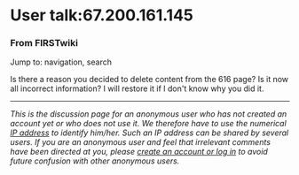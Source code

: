 # User talk:67.200.161.145

### From FIRSTwiki

Jump to: navigation, search

Is there a reason you decided to delete content from the 616 page? Is it now
all incorrect information? I will restore it if I don't know why you did it.

* * *

_This is the discussion page for an anonymous user who has not created an
account yet or who does not use it. We therefore have to use the numerical [IP
address](http://www.wikipedia.org/wiki/IP_address "wikipedia:IP_address" ) to
identify him/her. Such an IP address can be shared by several users. If you
are an anonymous user and feel that irrelevant comments have been directed at
you, please [create an account or log in](Special:Userlogin
"Special:Userlogin" ) to avoid future confusion with other anonymous users._

